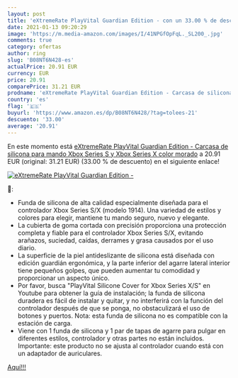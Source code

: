 ```yaml
---
layout: post
title: 'eXtremeRate PlayVital Guardian Edition - con un 33.00 % de descuento'
date: 2021-01-13 09:20:29
image: 'https://m.media-amazon.com/images/I/41NPGfOpFqL._SL200_.jpg'
comments: true
category: ofertas
author: ring
slug: 'B08NT6N428-es'
actualPrice: 20.91 EUR
currency: EUR
price: 20.91
comparePrice: 31.21 EUR
prodname: 'eXtremeRate PlayVital Guardian Edition - Carcasa de silicona para mando Xbox Series S y Xbox Series X  color morado'
country: 'es'
flag: '🇪🇸'
buyurl: 'https://www.amazon.es/dp/B08NT6N428/?tag=tolees-21'
descuento: '33.00'
average: '20.91'
---
```


En este momento está [eXtremeRate PlayVital Guardian Edition - Carcasa de silicona para mando Xbox Series S y Xbox Series X  color morado](https://www.amazon.es/dp/B08NT6N428/?tag=tolees-21) a 20.91 EUR (original: 31.21 EUR) (33.00 %  de descuento) en el siguiente enlace!

[![eXtremeRate PlayVital Guardian Edition -](https://m.media-amazon.com/images/I/41NPGfOpFqL._SL200_.jpg)](https://www.amazon.es/dp/B08NT6N428/?tag=tolees-21)

🔎:

- Funda de silicona de alta calidad especialmente diseñada para el controlador Xbox Series S/X (modelo 1914). Una variedad de estilos y colores para elegir, mantiene tu mando seguro, nuevo y elegante.
- La cubierta de goma cortada con precisión proporciona una protección completa y fiable para el controlador Xbox Series S/X, evitando arañazos, suciedad, caídas, derrames y grasa causados por el uso diario.
- La superficie de la piel antideslizante de silicona está diseñada con edición guardián ergonómica, y la parte inferior del agarre lateral interior tiene pequeños golpes, que pueden aumentar tu comodidad y proporcionar un aspecto único.
- Por favor, busca "PlayVital Silicone Cover for Xbox Series X/S" en Youtube para obtener la guía de instalación; la funda de silicona duradera es fácil de instalar y quitar, y no interferirá con la función del controlador después de que se ponga, no obstaculizará el uso de botones y puertos. Nota: esta funda de silicona no es compatible con la estación de carga.
- Viene con 1 funda de silicona y 1 par de tapas de agarre para pulgar en diferentes estilos, controlador y otras partes no están incluidos. Importante: este producto no se ajusta al controlador cuando está con un adaptador de auriculares.

[Aquí!!!](https://www.amazon.es/dp/B08NT6N428/?tag=tolees-21)
